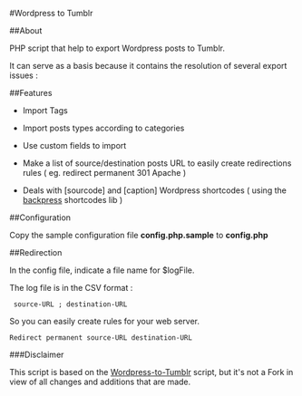 #Wordpress to Tumblr 

##About 

PHP script that help to export Wordpress posts to Tumblr.

It can serve as a basis because it contains the resolution of several export issues :

 
##Features

- Import Tags

- Import posts types according to categories

- Use custom fields to import

- Make a list of source/destination posts URL to easily create redirections rules ( eg. redirect permanent 301 Apache )

- Deals with [sourcode] and [caption] Wordpress shortcodes ( using the [backpress](http://backpress.org/)  shortcodes lib )

 
##Configuration

Copy the sample configuration file __config.php.sample__ to __config.php__

##Redirection

In the config file, indicate a file name for $logFile.

The log file is in the CSV format :

     source-URL ; destination-URL
 
So you can easily create rules for your web server. 

    Redirect permanent source-URL destination-URL 

###Disclaimer

This script is based on the [Wordpress-to-Tumblr](https://github.com/thetylerhayes/Wordpress-to-Tumblr.git) script, but it's not a Fork in view of all changes and additions that are made.
 
